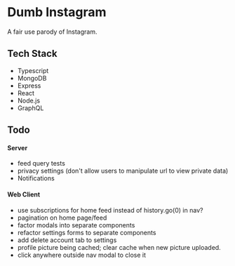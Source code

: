 # Dumb Instagram

A fair use parody of Instagram.

## Tech Stack

- Typescript
- MongoDB
- Express
- React
- Node.js
- GraphQL

## Todo

#### Server

- feed query tests
- privacy settings (don't allow users to manipulate url to view private data)
- Notifications

#### Web Client

- use subscriptions for home feed instead of history.go(0) in nav?
- pagination on home page/feed
- factor modals into separate components
- refactor settings forms to separate components
- add delete account tab to settings
- profile picture being cached; clear cache when new picture uploaded.
- click anywhere outside nav modal to close it
